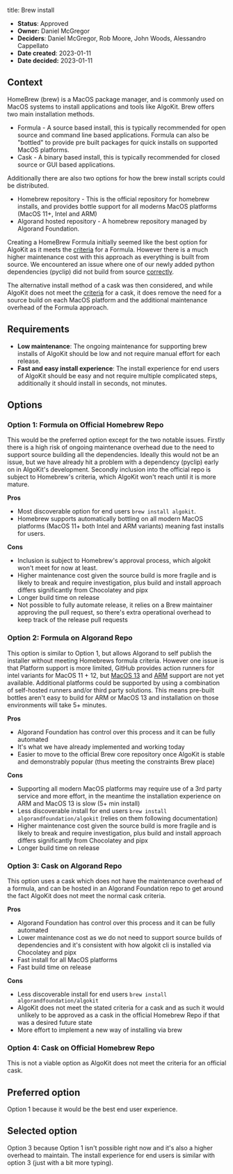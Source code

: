 title: Brew install

- **Status**: Approved
- **Owner:** Daniel McGregor
- **Deciders**: Daniel McGregor, Rob Moore, John Woods, Alessandro Cappellato
- **Date created**: 2023-01-11
- **Date decided:** 2023-01-11

## Context

HomeBrew (brew) is a MacOS package manager, and is commonly used on MacOS systems to install applications and tools like AlgoKit. Brew offers two main installation methods.

 * Formula - A source based install, this is typically recommended for open source and command line based applications. Formula can also be "bottled" to provide pre built packages for quick installs on supported MacOS platforms.
 * Cask - A binary based install, this is typically recommended for closed source or GUI based applications.

Additionally there are also two options for how the brew install scripts could be distributed.

* Homebrew repository - This is the official repository for homebrew installs, and provides bottle support for all moderns MacOS platforms (MacOS 11+, Intel and ARM)
* Algorand hosted repository - A homebrew repository managed by Algorand Foundation.

Creating a HomeBrew Formula initially seemed like the best option for AlgoKit as it meets the [criteria](https://docs.brew.sh/Acceptable-Formulae) for a Formula. However there is a much higher maintenance cost with this approach as everything is built from source. We encountered an issue where one of our newly added python dependencies (pyclip) did not build from source [correctly](https://github.com/algorandfoundation/homebrew-tap/actions/runs/3884956190/jobs/6628201057#step:8:2871). 

The alternative install method of a cask was then considered, and while AlgoKit does not meet the [criteria](https://docs.brew.sh/Acceptable-Casks) for a cask, it does remove the need for a source build on each MacOS platform and the additional maintenance overhead of the Formula approach.

## Requirements

- **Low maintenance**: The ongoing maintenance for supporting brew installs of AlgoKit should be low and not require manual effort for each release.
- **Fast and easy install experience**: The install experience for end users of AlgoKit should be easy and not require multiple complicated steps, additionally it should install in seconds, not minutes.

## Options

### Option 1: Formula on Official Homebrew Repo

This would be the preferred option except for the two notable issues. Firstly there is a high risk of ongoing maintenance overhead due to the need to support source building all the dependencies. Ideally this would not be an issue, but we have already hit a problem with a dependency (pyclip) early on in AlgoKit's development. Secondly inclusion into the official repo is subject to Homebrew's criteria, which AlgoKit won't reach until it is more mature.

**Pros**
* Most discoverable option for end users `brew install algokit`.
* Homebrew supports automatically bottling on all modern MacOS platforms (MacOS 11+ both Intel and ARM variants) meaning fast installs for users.

**Cons**
* Inclusion is subject to Homebrew's approval process, which algokit won't meet for now at least.
* Higher maintenance cost given the source build is more fragile and is likely to break and require investigation, plus build and install approach differs significantly from Chocolatey and pipx
* Longer build time on release
* Not possible to fully automate release, it relies on a Brew maintainer approving the pull request, so there's extra operational overhead to keep track of the release pull requests

### Option 2: Formula on Algorand Repo

This option is similar to Option 1, but allows Algorand to self publish the installer without meeting Homebrews formula criteria. However one issue is that Platform support is more limited, GitHub provides action runners for intel variants for MacOS 11 + 12, but [MacOS 13](https://github.com/github/roadmap/issues/620) and [ARM](https://github.com/github/roadmap/issues/528) support are not yet available. Additional platforms could be supported by using a combination of self-hosted runners and/or third party solutions. This means pre-built bottles aren't easy to build for ARM or MacOS 13 and installation on those environments will take 5+ minutes.

**Pros**
* Algorand Foundation has control over this process and it can be fully automated
* It's what we have already implemented and working today
* Easier to move to the official Brew core repository once AlgoKit is stable and demonstrably popular (thus meeting the constraints Brew place)

**Cons**
* Supporting all modern MacOS platforms may require use of a 3rd party service and more effort, in the meantime the installation experience on ARM and MacOS 13 is slow (5+ min install)
* Less discoverable install for end users `brew install algorandfoundation/algokit` (relies on them following documentation)
* Higher maintenance cost given the source build is more fragile and is likely to break and require investigation, plus build and install approach differs significantly from Chocolatey and pipx
* Longer build time on release

### Option 3: Cask on Algorand Repo

This option uses a cask which does not have the maintenance overhead of a formula, and can be hosted in an Algorand Foundation repo to get around the fact AlgoKit does not meet the normal cask criteria.

**Pros**
* Algorand Foundation has control over this process and it can be fully automated
* Lower maintenance cost as we do not need to support source builds of dependencies and it's consistent with how algokit cli is installed via Chocolatey and pipx
* Fast install for all MacOS platforms
* Fast build time on release

**Cons**
* Less discoverable install for end users `brew install algorandfoundation/algokit`
* AlgoKit does not meet the stated criteria for a cask and as such it would unlikely to be approved as a cask in the official Homebrew Repo if that was a desired future state
* More effort to implement a new way of installing via brew

### Option 4: Cask on Official Homebrew Repo

This is not a viable option as AlgoKit does not meet the criteria for an official cask.

## Preferred option

Option 1 because it would be the best end user experience.

## Selected option

Option 3 because Option 1 isn't possible right now and it's also a higher overhead to maintain. The install experience for end users is similar with option 3 (just with a bit more typing).

